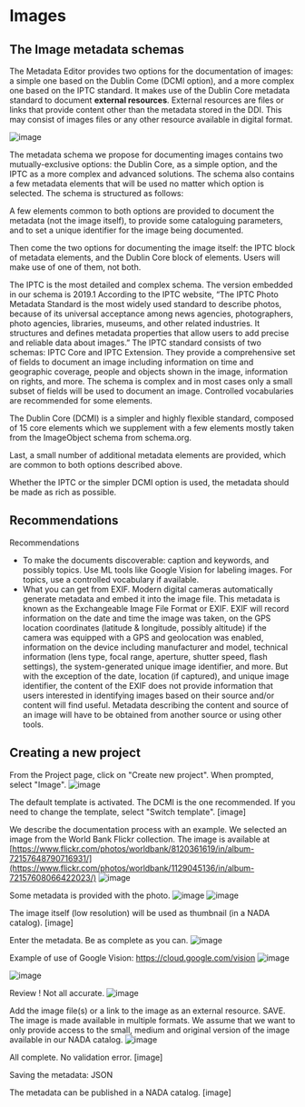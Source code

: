 # Images

## The Image metadata schemas

The Metadata Editor provides two options for the documentation of images: a simple one based on the Dublin Come (DCMI option), and a more complex one based on the IPTC standard. It makes use of the Dublin Core metadata standard to document **external resources**. External resources are files or links that provide content other than the metadata stored in the DDI. This may consist of images files or any other resource available in digital format.

![image](https://user-images.githubusercontent.com/35276300/216791125-a81ff46f-46b5-4a58-84b0-75e8d8a0ed17.png)

The metadata schema we propose for documenting images contains two mutually-exclusive options: the Dublin Core, as a simple option, and the IPTC as a more complex and advanced solutions. The schema also contains a few metadata elements that will be used no matter which option is selected. The schema is structured as follows:

A few elements common to both options are provided to document the metadata (not the image itself), to provide some cataloguing parameters, and to set a unique identifier for the image being documented.

Then come the two options for documenting the image itself: the IPTC block of metadata elements, and the Dublin Core block of elements. Users will make use of one of them, not both.

The IPTC is the most detailed and complex schema. The version embedded in our schema is 2019.1 According to the IPTC website, “The IPTC Photo Metadata Standard is the most widely used standard to describe photos, because of its universal acceptance among news agencies, photographers, photo agencies, libraries, museums, and other related industries. It structures and defines metadata properties that allow users to add precise and reliable data about images.” The IPTC standard consists of two schemas: IPTC Core and IPTC Extension. They provide a comprehensive set of fields to document an image including information on time and geographic coverage, people and objects shown in the image, information on rights, and more. The schema is complex and in most cases only a small subset of fields will be used to document an image. Controlled vocabularies are recommended for some elements.

The Dublin Core (DCMI) is a simpler and highly flexible standard, composed of 15 core elements which we supplement with a few elements mostly taken from the ImageObject schema from schema.org.

Last, a small number of additional metadata elements are provided, which are common to both options described above.

Whether the IPTC or the simpler DCMI option is used, the metadata should be made as rich as possible.

## Recommendations

Recommendations

- To make the documents discoverable: caption and keywords, and possibly topics. Use ML tools like Google Vision for labeling images. For topics, use a controlled vocabulary if available.
- What you can get from EXIF. Modern digital cameras automatically generate metadata and embed it into the image file. This metadata is known as the Exchangeable Image File Format or EXIF. EXIF will record information on the date and time the image was taken, on the GPS location coordinates (latitude & longitude, possibly altitude) if the camera was equipped with a GPS and geolocation was enabled, information on the device including manufacturer and model, technical information (lens type, focal range, aperture, shutter speed, flash settings), the system-generated unique image identifier, and more. But with the exception of the date, location (if captured), and unique image identifier, the content of the EXIF does not provide information that users interested in identifying images based on their source and/or content will find useful. Metadata describing the content and source of an image will have to be obtained from another source or using other tools.

## Creating a new project

From the Project page, click on "Create new project". When prompted, select "Image".
![image](https://user-images.githubusercontent.com/35276300/216628250-5427e25d-6064-4b27-9c32-ac5edca22f50.png)

The default template is activated. The DCMI is the one recommended. If you need to change the template, select "Switch template".
[image]

We describe the documentation process with an example. We selected an image from the World Bank Flickr collection. The image is available at [https://www.flickr.com/photos/worldbank/8120361619/in/album-72157648790716931/](https://www.flickr.com/photos/worldbank/1129045136/in/album-72157608066422023/)
![image](https://user-images.githubusercontent.com/35276300/216649118-10c7030f-ff77-4782-a04e-875ceadc58bb.png)

Some metadata is provided with the photo.
![image](https://user-images.githubusercontent.com/35276300/216649278-fd13571a-7cd5-4970-b684-b0c04e4f2a1d.png)
![image](https://user-images.githubusercontent.com/35276300/216649380-2ed6da5d-0795-4c67-862c-39e852cfb8ef.png)

The image itself (low resolution) will be used as thumbnail (in a NADA catalog). 
[image]

Enter the metadata. Be as complete as you can.
![image](https://user-images.githubusercontent.com/35276300/216682630-8feb34dc-5b6c-4547-b875-6019440f6a52.png)

Example of use of Google Vision:
https://cloud.google.com/vision
![image](https://user-images.githubusercontent.com/35276300/216649741-a3ea08ed-d30d-4f53-8824-28b54a980d42.png)

![image](https://user-images.githubusercontent.com/35276300/216650120-5c5146c8-7e2d-4b12-b07e-eb25121f2095.png)

Review ! Not all accurate.
![image](https://user-images.githubusercontent.com/35276300/216650257-1ebf6baf-494d-4391-b87e-aefc03187b7d.png)


Add the image file(s) or a link to the image as an external resource. SAVE.
The image is made available in multiple formats. We assume that we want to only provide access to the small, medium and original version of the image available in our NADA catalog.
![image](https://user-images.githubusercontent.com/35276300/216649633-3b6274df-ec3e-4cf0-85a8-59f656f29222.png)

All complete. No validation error.
[image]

Saving the metadata:
JSON

The metadata can be published in a NADA catalog. 
[image]


